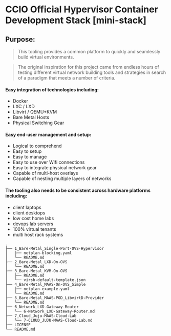 # CCIO Official Hypervisor Container Development Stack [mini-stack]

## Purpose:

>This tooling provides a common platform to quickly and seamlessly build virtual environments.

>The original inspiration for this project came from endless hours of testing different virtual 
>network building tools and strategies in search of a paradigm that meets a number of criteria.

#### Easy integration of technologies including:
  + Docker
  + LXC / LXD
  + Libvirt / QEMU+KVM
  + Bare Metal Hosts
  + Physical Switching Gear

#### Easy end-user management and setup:
  + Logical to comprehend
  + Easy to setup
  + Easy to manage
  + Easy to use over Wifi connections
  + Easy to integrate physical network gear
  + Capable of multi-host overlays
  + Capable of nesting multiple layers of networks

#### The tooling also needs to be consistent across hardware platforms including:
  + client laptops
  + client desktops
  + low cost home labs
  + devops lab servers
  + 100% virtual tenants
  + multi host rack systems

````
.
├── 1_Bare-Metal_Single-Port-OVS-Hypervisor
│   ├── netplan-blocking.yaml
│   └── README.md
├── 2_Bare-Metal_LXD-On-OVS
│   └── README.md
├── 3_Bare-Metal_KVM-On-OVS
│   ├── README.md
│   └── virsh-default-template.json
├── 4_Bare-Metal_MAAS-On-OVS_Simple
│   ├── netplan-example.yaml
│   └── README.md
├── 5_Bare-Metal_MAAS-POD_LibvirtD-Provider
│   └── README.md
├── 6_Network_LXD-Gateway-Router
│   └── 6-Network_LXD-Gateway-Router.md
├── 7_Cloud_Juju-MAAS-Cloud-Lab
│   └── 7-CLOUD_JUJU-MAAS-Cloud-Lab.md
├── LICENSE
└── README.md
````
